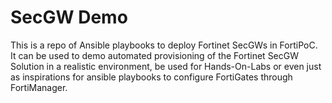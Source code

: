 # SecGW Demo
This is a repo of Ansible playbooks to deploy Fortinet SecGWs in FortiPoC.
It can be used to demo automated provisioning of the Fortinet SecGW Solution in a realistic environment, be used for Hands-On-Labs or even just as inspirations for ansible playbooks to configure FortiGates through FortiManager.

